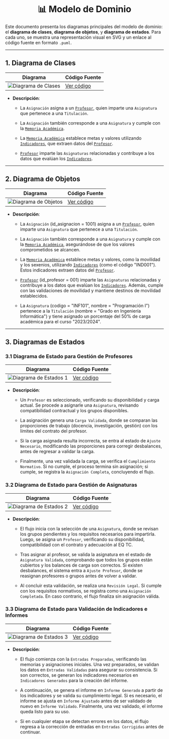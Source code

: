 <div align="center">

# 📊 Modelo de Dominio

</div>

Este documento presenta los diagramas principales del modelo de dominio: el **diagrama de clases**, **diagrama de objetos**, y **diagrama de estados**. Para cada uno, se muestra una representación visual en SVG y un enlace al código fuente en formato `.puml`.

---

## 1. Diagrama de Clases


| **Diagrama** | **Código Fuente** |
|--------------|--------------------|
| ![Diagrama de Clases](/images/modelosUML/MdD/diagramaDeClases.svg) | [Ver código](/modelosUML/MdD/diagramaDeClases.puml) |

- **Descripción**: 
  - La `Asignación` asigna a un [`Profesor`](/documentos/glosario.md#-pdi-personal-docente-e-investigador), quien imparte una `Asignatura` que pertenece a una `Titulación`.

  - La `Asignación` también corresponde a una `Asignatura` y cumple con la [`Memoria Académica`](/documentos/glosario.md#-memoria-académica).

  - La [`Memoria Académica`](/documentos/glosario.md#-memoria-académica) establece metas y valores utilizando [`Indicadores`](/documentos/glosario.md#-indicador), que extraen datos del [`Profesor`](/documentos/glosario.md#-pdi-personal-docente-e-investigador).

  - [`Profesor`](/documentos/glosario.md#-pdi-personal-docente-e-investigador) imparte las `Asignaturas` relacionadas y contribuye a los datos que evalúan los [`Indicadores`](/documentos/glosario.md#-indicador).


---

## 2. Diagrama de Objetos



| **Diagrama** | **Código Fuente** |
|--------------|--------------------|
| ![Diagrama de Objetos](/images/modelosUML/MdD/diagramaDeObjetos.svg) | [Ver código](/modelosUML/MdD/diagramaDeObjetos.puml) |

- **Descripción**:
  - La `Asignación` (id_asignacion = 1001) asigna a un [`Profesor`](/documentos/glosario.md#-pdi-personal-docente-e-investigador), quien imparte una `Asignatura` que pertenece a una `Titulación`.

  - La `Asignación` también corresponde a una `Asignatura` y cumple con la [`Memoria Académica`](/documentos/glosario.md#-memoria-académica), asegurándose de que los valores comprometidos se alcancen.

  - La [`Memoria Académica`](/documentos/glosario.md#-memoria-académica) establece metas y valores, como la movilidad y los sexenios, utilizando [`Indicadores`](/documentos/glosario.md#-indicador) (como el código "IND001"). Estos indicadores extraen datos del [`Profesor`](/documentos/glosario.md#-pdi-personal-docente-e-investigador).

  - [`Profesor`](/documentos/glosario.md#-pdi-personal-docente-e-investigador) (id_profesor = 001) imparte las `Asignaturas` relacionadas y contribuye a los datos que evalúan los [`Indicadores`](/documentos/glosario.md#-indicador). Además, cumple con las validaciones de movilidad y mantiene destinos de movilidad establecidos.

  - La `Asignatura` (codigo = "INF101", nombre = "Programación I") pertenece a la `Titulación` (nombre = "Grado en Ingeniería Informática") y tiene asignado un porcentaje del 50% de carga académica para el curso "2023/2024".



---

## 3. Diagramas de Estados

### 3.1 Diagrama de Estado para Gestión de Profesores

| **Diagrama** | **Código Fuente** |
|--------------|--------------------|
| ![Diagrama de Estados 1](/images/modelosUML/MdD/diagramaDeEstados1.svg) | [Ver código](/modelosUML/MdD/diagramaDeEstados1.puml) |

- **Descripción**:
  - Un `Profesor` es seleccionado, verificando su disponibilidad y carga actual. Se procede a asignarle una `Asignatura`, revisando compatibilidad contractual y los grupos disponibles.

  - La asignación genera una `Carga Validada`, donde se comparan las proporciones de trabajo (docencia, investigación, gestión) con los límites del contrato del profesor.  

  - Si la carga asignada resulta incorrecta, se entra al estado de `Ajuste Necesario`, modificando las proporciones para corregir desbalances, antes de regresar a validar la carga. 

  - Finalmente, una vez validada la carga, se verifica el `Cumplimiento Normativo`. Si no cumple, el proceso termina sin asignación; si cumple, se registra la `Asignación Completa`, concluyendo el flujo.

### 3.2 Diagrama de Estado para Gestión de Asignaturas

| **Diagrama** | **Código Fuente** |
|--------------|--------------------|
| ![Diagrama de Estados 2](/images/modelosUML/MdD/diagramaDeEstados2.svg) | [Ver código](/modelosUML/MdD/diagramaDeEstados2.puml) |

- **Descripción**:
  - El flujo inicia con la selección de una `Asignatura`, donde se revisan los grupos pendientes y los requisitos necesarios para impartirla. Luego, se asigna un `Profesor`, verificando su disponibilidad, compatibilidad con el contrato y adecuación al EQ TC.  

  - Tras asignar al profesor, se valida la asignatura en el estado de `Asignatura Validada`, comprobando que todos los grupos están cubiertos y los balances de carga son correctos. Si existen desbalances, el sistema entra a `Ajuste Profesor`, donde se reasignan profesores o grupos antes de volver a validar.  

  - Al concluir esta validación, se realiza una `Revisión Legal`. Si cumple con los requisitos normativos, se registra como una `Asignación Completada`. En caso contrario, el flujo finaliza sin asignación válida.

### 3.3 Diagrama de Estado para Validación de Indicadores e Informes

| **Diagrama** | **Código Fuente** |
|--------------|--------------------|
| ![Diagrama de Estados 3](/images/modelosUML/MdD/diagramaDeEstados3.svg) | [Ver código](/modelosUML/MdD/diagramaDeEstados3.puml) |

- **Descripción**:
  - El flujo comienza con la `Entradas Preparadas`, verificando las memorias y asignaciones iniciales. Una vez preparados, se validan los datos en `Entradas Validadas` para asegurar su consistencia. Si son correctos, se generan los indicadores necesarios en `Indicadores Generados` para la creación del informe.

  - A continuación, se genera el informe en `Informe Generado` a partir de los indicadores y se valida su cumplimiento legal. Si es necesario, el informe se ajusta en `Informe Ajustado` antes de ser validado de nuevo en `Informe Validado`. Finalmente, una vez validado, el informe queda listo para su uso.

  - Si en cualquier etapa se detectan errores en los datos, el flujo regresa a la corrección de entradas en `Entradas Corrigidas` antes de continuar.